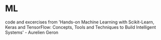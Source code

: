 # ML
code and excercises from 'Hands-on Machine Learning with Scikit-Learn, Keras and TensorFlow: Concepts, Tools and Techniques to Build Intelligent Systems' - Aurelien Geron
